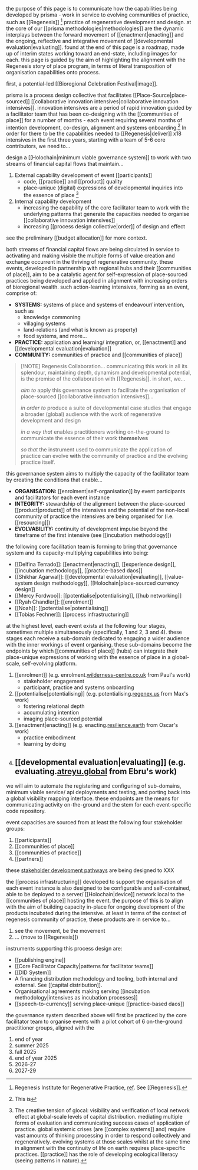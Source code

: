 the purpose of this page is to communicate how the capabilities being developed by prisma - work in service to evolving communities of practice, such as [[Regenesis]] [^1] practice of regenerative development and design. at the core of our [[prisma methodologies|methodologies]] are the dynamic interplays between the forward movement of [[enactment|enacting]] and the ongoing, reflective and integrative movement of [[developmental evaluation|evaluating]]. found at the end of this page is a roadmap, made up of interim states working toward an end-state, including images for each. this page is guided by the aim of highlighting the alignment with the Regenesis story of place program, in terms of literal transposition of organisation capabilities onto process.

first, a potential-led [[Bioregional Celebration Festival|image]].

prisma is a process design collective that facilitates [[Place-Source|place-sourced]] [[collaborative innovation intensives|collaborative innovation intensives]]. innovation intensives are a period of rapid innovation guided by a facilitator team that has been co-designing with the [[communities of place]] for a number of months - each event requiring several months of intention development, co-design, alignment and systems onboarding.[^2] In order for there to be the capabilities needed to [[Regenesis|deliver]] x18 intensives in the first three years, starting with a team of 5-6 core contributors, we need to...

design a [[Holochain|minimum viable governance system]] to work with two streams of financial capital flows that maintain...

1. External capability development of event [[participants]]
	- code, [[practice]] and [[product]] quality
	- place-unique (digital) expressions of developmental inquiries into the essence of place [^3]
2. Internal capability development
	- increasing the capability of the core facilitator team to work with the underlying patterns that generate the capacities needed to organise [[collaborative innovation intensives]] 
	- increasing [[process design collective|order]] of design and effect

see the preliminary [[budget allocation]] for more context. 

both streams of financial capital flows are being circulated in service to activating and making visible the multiple forms of value creation and exchange occurrent in the thriving of regenerative community. these events, developed in partnership with regional hubs and their [[communities of place]], aim to be a catalytic agent for self-expression of place-sourced practices being developed and applied in alignment with increasing orders of bioregional wealth. such action-learning intensives, forming as an event, comprise of: 

- **SYSTEMS:** systems of place and systems of endeavour/ intervention, such as
	- knowledge commoning
	- villaging systems
	- land-relations (and what is known as property)
	- food systems, and more...
- **PRACTICE:** application and learning/ integration, or, [[enactment]] and [[developmental evaluation|evaluation]]
- **COMMUNITY:** communities of practice and [[communities of place]]


> [!NOTE] Regenesis Collaboration... 
> communicating this work in all its splendour, maintaining depth, dynamism and developmental potential, is the premise of the collaboration with [[Regenesis]]. in short, we... 
> 
> *aim to* apply this governance system to facilitate the organisation of place-sourced [[collaborative innovation intensives]]…
> 
> *in order to* produce a suite of developmental case studies that engage a broader (global) audience with the work of regenerative development and design
> 
> *in a way that* enables practitioners working on-the-ground to communicate the essence of their work **themselves** 
> 
> *so that* the instrument used to communicate the application of practice can evolve **with** the community of practice and the evolving practice itself. 

this governance system aims to multiply the capacity of the facilitator team by creating the conditions that enable...

- **ORGANISATION:** [[enrolment|self-organisation]] by event participants and facilitators for each event instance
- **INTEGRITY:** stewardship of the alignment between the place-sourced [[product|products]] of the intensives and the potential of the non-local community of practice the intensives are being organised for (i.e. [[resourcing]])
- **EVOLVABILITY:** continuity of development impulse beyond the timeframe of the first intensive (see [[incubation methodology]])

the following core facilitation team is forming to bring that governance system and its capacity-multiplying capabilities into being:

- [[Delfina Terrado]]: [[enactment|enacting]], [[experience design]], [[incubation methodology]], [[practice-based daos]]
- [[Shikhar Agarwal]]: [[developmental evaluation|evaluating]], [[value-system design methodology]], [[Holochain|place-sourced currency design]]
- [[Mercy Fordwoo]]: [[potentialise|potentialising]], [[hub networking]]
- [[Ryah Chandler]]: [[enrolment]]
- [[Noah]]: [[potentialise|potentialising]]
- [[Tobias Fechner]]: [[process infrastructuring]]

at the highest level, each event exists at the following four stages, sometimes multiple simultaneously (specifically, 1 and 2, 3 and 4). these stages each receive a sub-domain dedicated to engaging a wider audience with the inner workings of event organising. these sub-domains become the endpoints by which [[communities of place]] (hubs) can integrate their place-unique expressions of working with the essence of place in a global-scale, self-evolving platform.

1. [[enrolment]] (e.g. enrolment.[wilderness-centre.co.uk](https://www.wilderness-centre.co.uk/) from Paul's work)
	- stakeholder engagement
	- participant, practice and systems onboarding
2. [[potentialise|potentialising]] (e.g. potentialising.[regenex.us](https://regenex.us/ramboland) from Max's work)
	- fostering relational depth
	- accumulating intention
	- imaging place-sourced potential
3. [[enactment|enacting]] (e.g. enacting.[resilience.earth](https://resilience.earth/) from Oscar's work)
	- practice embodiment
	- learning by doing
4. [[developmental evaluation|evaluating]] (e.g. evaluating.[atreyu.global](https://atreyu.global/) from Ebru's work)
	- 

we will aim to automate the registering and configuring of sub-domains, minimum viable service/ api deployments and testing, and porting back into a global visibility mapping interface. these endpoints are the means for communicating activity on-the-ground and the stem for each event-specific code repository.

event capacities are sourced from at least the following four stakeholder groups:

1. [[participants]]
2. [[communities of place]]
3. [[communities of practice]]
4. [[partners]]

these [stakeholder development pathways](https://register.prisma.events) are being designed to XXX

the [[process infrastructuring]] developed to support the organisation of each event instance is also designed to be configurable and self-contained, able to be deployed to a server/ [[Holochain|device]] network local to the [[communities of place]] hosting the event. the purpose of this is to align with the aim of building capacity in-place for ongoing development of the products incubated during the intensive. at least in terms of the context of regenesis community of practice, these products are in service to...

1. see the movement, be the movement
2. ... (move to [[Regenesis]])

instruments supporting this process design are:

- [[publishing engine]]
- [[Core Facilitator Capacity|patterns for facilitator teams]]
- [[DID System]]
- A financing distribution methodology and tooling, both internal and external. See [[capital distribution]].
- Organisational agreements making serving [[incubation methodology|intensives as incubation processes]]
- [[speech-to-currency]] serving place-unique [[practice-based daos]]

the governance system described above will first be practiced by the core facilitator team to organise events with a pilot cohort of 6 on-the-ground practitioner groups, aligned with the 

1. end of year
2. summer 2025
3. fall 2025
4. end of year 2025
5. 2026-27
6. 2027-29

[^1]: Regenesis Institute for Regenerative Practice, [ref](https://regenerat.es/). See [[Regenesis]].
[^2]: This is 
[^3]: The creative tension of glocal: visibility and verification of local network effect at global-scale levels of capital distribution. mediating multiple forms of evaluation and communicating success cases of application of practice. global systemic crises (are [[complex systems]] and) require vast amounts of thinking processing in order to respond collectively and regeneratively. evolving systems at those scales whilst at the same time in alignment with the continuity of life on earth requires place-specific practices. [[practice]] has the role of developing ecological literacy (seeing patterns in nature).